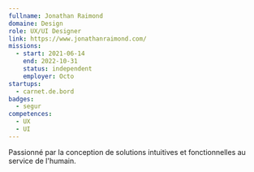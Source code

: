 ```yaml
---
fullname: Jonathan Raimond
domaine: Design
role: UX/UI Designer
link: https://www.jonathanraimond.com/
missions:
  - start: 2021-06-14
    end: 2022-10-31
    status: independent
    employer: Octo
startups:
  - carnet.de.bord
badges:
  - segur
competences:
  - UX
  - UI
---
```

Passionné par la conception de solutions intuitives et fonctionnelles au service de l'humain.